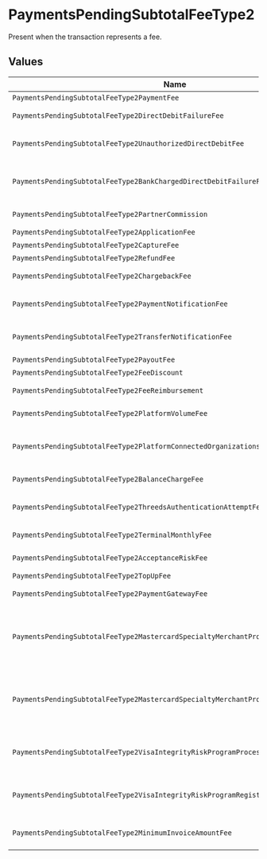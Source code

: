 # PaymentsPendingSubtotalFeeType2

Present when the transaction represents a fee.


## Values

| Name                                                                               | Value                                                                              |
| ---------------------------------------------------------------------------------- | ---------------------------------------------------------------------------------- |
| `PaymentsPendingSubtotalFeeType2PaymentFee`                                        | payment-fee                                                                        |
| `PaymentsPendingSubtotalFeeType2DirectDebitFailureFee`                             | direct-debit-failure-fee                                                           |
| `PaymentsPendingSubtotalFeeType2UnauthorizedDirectDebitFee`                        | unauthorized-direct-debit-fee                                                      |
| `PaymentsPendingSubtotalFeeType2BankChargedDirectDebitFailureFee`                  | bank-charged-direct-debit-failure-fee                                              |
| `PaymentsPendingSubtotalFeeType2PartnerCommission`                                 | partner-commission                                                                 |
| `PaymentsPendingSubtotalFeeType2ApplicationFee`                                    | application-fee                                                                    |
| `PaymentsPendingSubtotalFeeType2CaptureFee`                                        | capture-fee                                                                        |
| `PaymentsPendingSubtotalFeeType2RefundFee`                                         | refund-fee                                                                         |
| `PaymentsPendingSubtotalFeeType2ChargebackFee`                                     | chargeback-fee                                                                     |
| `PaymentsPendingSubtotalFeeType2PaymentNotificationFee`                            | payment-notification-fee                                                           |
| `PaymentsPendingSubtotalFeeType2TransferNotificationFee`                           | transfer-notification-fee                                                          |
| `PaymentsPendingSubtotalFeeType2PayoutFee`                                         | payout-fee                                                                         |
| `PaymentsPendingSubtotalFeeType2FeeDiscount`                                       | fee-discount                                                                       |
| `PaymentsPendingSubtotalFeeType2FeeReimbursement`                                  | fee-reimbursement                                                                  |
| `PaymentsPendingSubtotalFeeType2PlatformVolumeFee`                                 | platform-volume-fee                                                                |
| `PaymentsPendingSubtotalFeeType2PlatformConnectedOrganizationsFee`                 | platform-connected-organizations-fee                                               |
| `PaymentsPendingSubtotalFeeType2BalanceChargeFee`                                  | balance-charge-fee                                                                 |
| `PaymentsPendingSubtotalFeeType2ThreedsAuthenticationAttemptFee`                   | 3ds-authentication-attempt-fee                                                     |
| `PaymentsPendingSubtotalFeeType2TerminalMonthlyFee`                                | terminal-monthly-fee                                                               |
| `PaymentsPendingSubtotalFeeType2AcceptanceRiskFee`                                 | acceptance-risk-fee                                                                |
| `PaymentsPendingSubtotalFeeType2TopUpFee`                                          | top-up-fee                                                                         |
| `PaymentsPendingSubtotalFeeType2PaymentGatewayFee`                                 | payment-gateway-fee                                                                |
| `PaymentsPendingSubtotalFeeType2MastercardSpecialtyMerchantProgramProcessingFee`   | mastercard-specialty-merchant-program-processing-fee                               |
| `PaymentsPendingSubtotalFeeType2MastercardSpecialtyMerchantProgramRegistrationFee` | mastercard-specialty-merchant-program-registration-fee                             |
| `PaymentsPendingSubtotalFeeType2VisaIntegrityRiskProgramProcessingFee`             | visa-integrity-risk-program-processing-fee                                         |
| `PaymentsPendingSubtotalFeeType2VisaIntegrityRiskProgramRegistrationFee`           | visa-integrity-risk-program-registration-fee                                       |
| `PaymentsPendingSubtotalFeeType2MinimumInvoiceAmountFee`                           | minimum-invoice-amount-fee                                                         |
